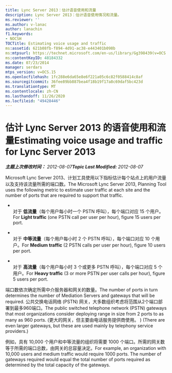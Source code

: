 ```yaml
---
title: Lync Server 2013：估计语音使用和流量
description: Lync Server 2013：估计语音使用情况和流量。
ms.reviewer: ''
ms.author: v-lanac
author: lanachin
f1.keywords:
- NOCSH
TOCTitle: Estimating voice usage and traffic
ms:assetid: 621b08fb-f894-4d91-ac38-e443401b098b
ms:mtpsurl: https://technet.microsoft.com/en-us/library/Gg398439(v=OCS.15)
ms:contentKeyID: 48184332
ms.date: 07/23/2014
manager: serdars
mtps_version: v=OCS.15
ms.openlocfilehash: 1fc288e6da65e8e6f221a05c6c82f0588414c8af
ms.sourcegitcommit: 36fee89bb887bea4f18b19f17a8c69daf5bc423d
ms.translationtype: MT
ms.contentlocale: zh-CN
ms.lasthandoff: 11/26/2020
ms.locfileid: "49428446"
---
```

# <a name="estimating-voice-usage-and-traffic-for-lync-server-2013"></a><span data-ttu-id="80a40-103">估计 Lync Server 2013 的语音使用和流量</span><span class="sxs-lookup"><span data-stu-id="80a40-103">Estimating voice usage and traffic for Lync Server 2013</span></span>

<div data-xmlns="http://www.w3.org/1999/xhtml">

<div class="topic" data-xmlns="http://www.w3.org/1999/xhtml" data-msxsl="urn:schemas-microsoft-com:xslt" data-cs="https://msdn.microsoft.com/">

<div data-asp="https://msdn2.microsoft.com/asp">



</div>

<div id="mainSection">

<div id="mainBody"><span data-ttu-id="80a40-104">

<span> </span></span><span class="sxs-lookup"><span data-stu-id="80a40-104">

<span> </span></span></span>

<span data-ttu-id="80a40-105">_**主题上次修改时间：** 2012-08-07_</span><span class="sxs-lookup"><span data-stu-id="80a40-105">_**Topic Last Modified:** 2012-08-07_</span></span>

<span data-ttu-id="80a40-106">Microsoft Lync Server 2013、计划工具使用以下指标估计每个站点上的用户流量以及支持该流量所需的端口数。</span><span class="sxs-lookup"><span data-stu-id="80a40-106">The Microsoft Lync Server 2013, Planning Tool uses the following metric to estimate user traffic at each site and the number of ports that are required to support that traffic.</span></span>

  - <span></span>  
    <span data-ttu-id="80a40-107">对于 **低流量**（每个用户每小时一个 PSTN 呼叫），每个端口对应 15 个用户。</span><span class="sxs-lookup"><span data-stu-id="80a40-107">For **Light traffic** (one PSTN call per user per hour), figure 15 users per port.</span></span>

  - <span></span>  
    <span data-ttu-id="80a40-108">对于 **中等流量**（每个用户每小时 2 个 PSTN 呼叫），每个端口对应 10 个用户。</span><span class="sxs-lookup"><span data-stu-id="80a40-108">For **Medium traffic** (2 PSTN calls per user per hour), figure 10 users per port.</span></span>

  - <span></span>  
    <span data-ttu-id="80a40-109">对于 **高流量**（每个用户每小时 3 个或更多 PSTN 呼叫），每个端口对应 5 个用户。</span><span class="sxs-lookup"><span data-stu-id="80a40-109">For **Heavy traffic** (3 or more PSTN per user calls per hour), figure 5 users per port.</span></span>

<span data-ttu-id="80a40-110">端口数依次确定所需中介服务器和网关的数量。</span><span class="sxs-lookup"><span data-stu-id="80a40-110">The number of ports in turn determines the number of Mediation Servers and gateways that will be required.</span></span> <span data-ttu-id="80a40-111">公共交换电话网络 (PSTN) 网关，大多数组织考虑将范围从2个端口部署到最多960端口。</span><span class="sxs-lookup"><span data-stu-id="80a40-111">The public switched telephone network (PSTN) gateways that most organizations consider deploying range in size from 2 ports to as many as 960 ports.</span></span> <span data-ttu-id="80a40-112"> (更大的网关，但主要由电话服务提供商使用。 ) </span><span class="sxs-lookup"><span data-stu-id="80a40-112">(There are even larger gateways, but these are used mainly by telephony service providers.)</span></span>

<span data-ttu-id="80a40-p102">例如，具有 10,000 个用户和中等流量的组织将需要 1000 个端口。所需的网关数等于所需的端口总数，由网关的总容量决定。</span><span class="sxs-lookup"><span data-stu-id="80a40-p102">For example, an organization with 10,000 users and medium traffic would require 1000 ports. The number of gateways required would equal the total number of ports required as determined by the total capacity of the gateways.</span></span>

<span data-ttu-id="80a40-115"></div>

<span> </span>

</div>

</div>

</span><span class="sxs-lookup"><span data-stu-id="80a40-115"></div>

<span> </span>

</div>

</div>

</span></span></div>

